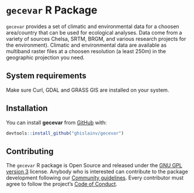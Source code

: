 
<!-- README.md is generated from README.Rmd. Please edit that file -->

# `gecevar` R Package

`gecevar` provides a set of climatic and environmental data for a
choosen area/country that can be used for ecological analyses. Data come
from a variety of sources Chelsa, SRTM, BRGM, and various research
projects for the environment). Climatic and environmental data are
available as multiband raster files at a choosen resolution (a least
250m) in the geographic projection you need.

## System requirements

Make sure Curl, GDAL and GRASS GIS are installed on your system.

## Installation

You can install **gecevar** from
[GitHub](https://github.com/ghislainv/gecevar) with:

``` r
devtools::install_github("ghislainv/gecevar")
```

## Contributing

The `gecevar` R package is Open Source and released under the [GNU GPL
version 3](https://www.gnu.org/licenses/gpl-3.0.en.html) license.
Anybody who is interested can contribute to the package development
following our [Community guidelines](articles/Contributing.html). Every
contributor must agree to follow the project’s [Code of
Conduct](articles/Code_of_conduct.html).
